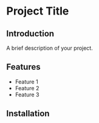 # Project Title

## Introduction
A brief description of your project.

## Features
- Feature 1
- Feature 2
- Feature 3

## Installation
```bash
